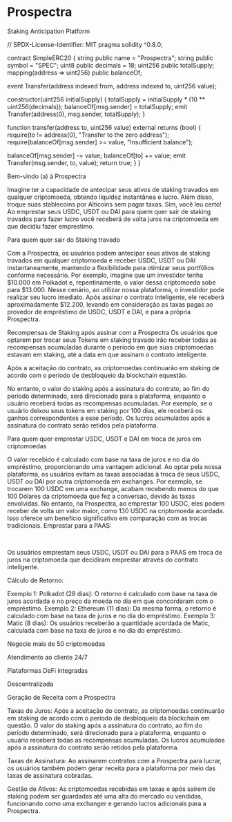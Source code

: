 # Prospectra
Staking Anticipation Platform

// SPDX-License-Identifier: MIT
pragma solidity ^0.8.0;

contract SimpleERC20 {
    string public name = "Prospectra";
    string public symbol = "SPEC";
    uint8 public decimals = 18;
    uint256 public totalSupply;
    mapping(address => uint256) public balanceOf;

event Transfer(address indexed from, address indexed to, uint256 value);

constructor(uint256 initialSupply) {
        totalSupply = initialSupply * (10 ** uint256(decimals));
        balanceOf[msg.sender] = totalSupply;
        emit Transfer(address(0), msg.sender, totalSupply);
    }

function transfer(address to, uint256 value) external returns (bool) {
        require(to != address(0), "Transfer to the zero address");
        require(balanceOf[msg.sender] >= value, "Insufficient balance");

balanceOf[msg.sender] -= value;
        balanceOf[to] += value;
        emit Transfer(msg.sender, to, value);
        return true;
    }
}

Bem-vindo (a) à Prospectra

Imagine ter a capacidade de antecipar seus ativos de staking travados em qualquer criptomoeda, obtendo liquidez instantânea e lucro. Além disso, troque suas stablecoins por Alticoins sem pagar taxas. Sim, você leu certo! Ao emprestar seus USDC, USDT ou DAI para quem quer sair de staking travados para fazer lucro você receberá de volta juros na criptomoeda em que decidiu fazer emprestimo.

Para quem quer sair do Staking travado

Com a Prospectra, os usuários podem antecipar seus ativos de staking travados em qualquer criptomoeda e receber USDC, USDT ou DAI instantaneamente, mantendo a flexibilidade para otimizar seus portfólios conforme necessário. Por exemplo, imagine que um investidor tenha $10.000 em Polkadot e, repentinamente, o valor dessa criptomoeda sobe para $13.000. Nesse cenário, ao utilizar nossa plataforma, o investidor pode realizar seu lucro imediato. Após assinar o contrato inteligente, ele receberá aproximadamente $12.200, levando em consideração as taxas pagas ao provedor de empréstimo de USDC, USDT e DAI, e para a própria Prospectra.

Recompensas de Staking após assinar com a Prospectra
Os usuários que optarem por trocar seus Tokens em staking travado irão receber todas as recompensas acumuladas durante o período em que suas criptomoedas estavam em staking, até a data em que assinam o contrato inteligente.

Após a aceitação do contrato, as criptomoedas continuarão em staking de acordo com o período de desbloqueio da blockchain equestão.

No entanto, o valor do staking após a assinatura do contrato, ao fim do período determinado, será direcionado para a plataforma, enquanto o usuário receberá todas as recompensas acumuladas. Por exemplo, se o usuário deixou seus tokens em staking por 100 dias, ele receberá os ganhos correspondentes a esse período. Os lucros acumulados após a assinatura do contrato serão retidos pela plataforma.

Para quem quer emprestar USDC, USDT e DAI em troca de juros em criptomoedas

 

O valor recebido é calculado com base na taxa de juros e no dia do empréstimo, proporcionando uma vantagem adicional. Ao optar pela nossa plataforma, os usuários evitam as taxas associadas à troca de seus USDC, USDT ou DAI por outra criptomoeda em exchanges. Por exemplo, se trocarem 100 USDC em uma exchange, acabam recebendo menos do que 100 Dólares da criptomoeda que fez a conversao, devido às taxas envolvidas. No entanto, na Prospectra, ao emprestar 100 USDC, eles podem receber de volta um valor maior, como 130 USDC na criptomoeda acordada. Isso oferece um benefício significativo em comparação com as trocas tradicionais.
Emprestar para a PAAS:
 

​

Os usuários emprestam seus USDC, USDT ou DAI para a PAAS em troca de juros na criptomoeda que decidiram emprestar através do contrato inteligente.

Cálculo de Retorno:
 

Exemplo 1: Polkadot (28 dias): O retorno é calculado com base na taxa de juros acordada e no preço da moeda no dia em que concordaram com o empréstimo.
Exemplo 2: Ethereum (11 dias): Da mesma forma, o retorno é calculado com base na taxa de juros e no dia do empréstimo.
Exemplo 3: Matic (8 dias): Os usuários receberão a quantidade acordada de Matic, calculada com base na taxa de juros e no dia do empréstimo.

Negocie mais de 50 criptomoedas

Atendimento ao cliente 24/7

Plataformas DeFi integradas

Descentralizada


Geração de Receita com a  Prospectra

​Taxas de Juros: Após a aceitação do contrato, as criptomoedas continuarão em staking de acordo com o período de desbloqueio da blockchain em questão. O valor do staking após a assinatura do contrato, ao fim do período determinado, será direcionado para a plataforma, enquanto o usuário receberá todas as recompensas acumuladas. Os lucros acumulados após a assinatura do contrato serão retidos pela plataforma.

Taxas de Assinatura: Ao assinarem contratos com a Prospectra para lucrar, os usuários também podem gerar receita para a plataforma por meio das taxas de assinatura cobradas.

Gestão de Ativos: As criptomoedas recebidas em taxas e após saírem de staking podem ser guardadas até uma alta do mercado ou vendidas, funcionando como uma exchanger e gerando lucros adicionais para a Prospectra.

